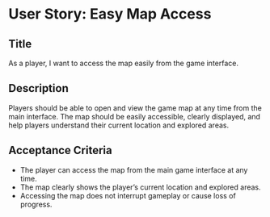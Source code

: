 
# User Story: Easy Map Access

## Title
As a player, I want to access the map easily from the game interface.

## Description
Players should be able to open and view the game map at any time from the main interface. The map should be easily accessible, clearly displayed, and help players understand their current location and explored areas.

## Acceptance Criteria
- The player can access the map from the main game interface at any time.
- The map clearly shows the player’s current location and explored areas.
- Accessing the map does not interrupt gameplay or cause loss of progress.
